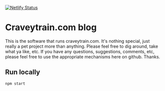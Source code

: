 [![Netlify Status](https://api.netlify.com/api/v1/badges/0548edc0-a256-4f3b-bc25-594b62f25f9e/deploy-status)](https://app.netlify.com/sites/craveytrain/deploys)

# Craveytrain.com blog

This is the software that runs craveytrain.com. It's nothing special, just really a pet project more than anything. Please feel free to dig around, take what ya like, etc. If you have any questions, suggestions, comments, etc, please feel free to use the appropriate mechanisms here on github. Thanks.

## Run locally

```sh
npm start
```
